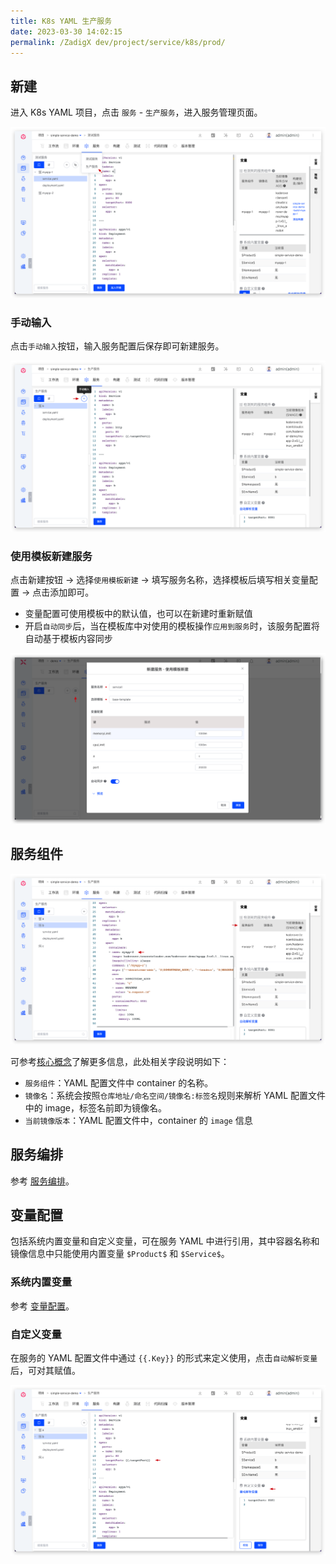 ```yaml
---
title: K8s YAML 生产服务
date: 2023-03-30 14:02:15
permalink: /ZadigX dev/project/service/k8s/prod/
---
```




## 新建

进入 K8s YAML 项目，点击 `服务` - `生产服务`，进入服务管理页面。

![创建服务](../_images/create_k8s_service_prod.png)

### 手动输入

点击`手动输入`按钮，输入服务配置后保存即可新建服务。

![创建服务](../_images/create_k8s_service_prod_1.png)

### 使用模板新建服务

点击新建按钮 -> 选择`使用模板新建` -> 填写服务名称，选择模板后填写相关变量配置 -> 点击添加即可。

- 变量配置可使用模板中的默认值，也可以在新建时重新赋值
- 开启`自动同步`后，当在模板库中对使用的模板操作`应用到服务`时，该服务配置将自动基于模板内容同步

![创建服务](../_images/create_k8s_service_prod_2.png)

## 服务组件

![服务组件](../_images/k8s_container_prod.png)

可参考[核心概念](/ZadigX%20dev/quick-start/concepts/#服务组件)了解更多信息，此处相关字段说明如下：

- `服务组件`：YAML 配置文件中 container 的名称。
- `镜像名`：系统会按照`仓库地址/命名空间/镜像名:标签名`规则来解析 YAML 配置文件中的 image，标签名前即为镜像名。
- `当前镜像版本`：YAML 配置文件中，container 的 `image` 信息

## 服务编排

参考 [服务编排](/ZadigX%20dev/project/service/k8s/#服务编排)。

## 变量配置

包括系统内置变量和自定义变量，可在服务 YAML 中进行引用，其中容器名称和镜像信息中只能使用内置变量 `$Product$` 和 `$Service$`。

### 系统内置变量

参考 [变量配置](/ZadigX%20dev/project/service/k8s/#系统内置变量)。

### 自定义变量

在服务的 YAML 配置文件中通过 <span v-pre>`{{.Key}}`</span>  的形式来定义使用，点击`自动解析变量`后，可对其赋值。

![变量](../_images/var_prod.png)

